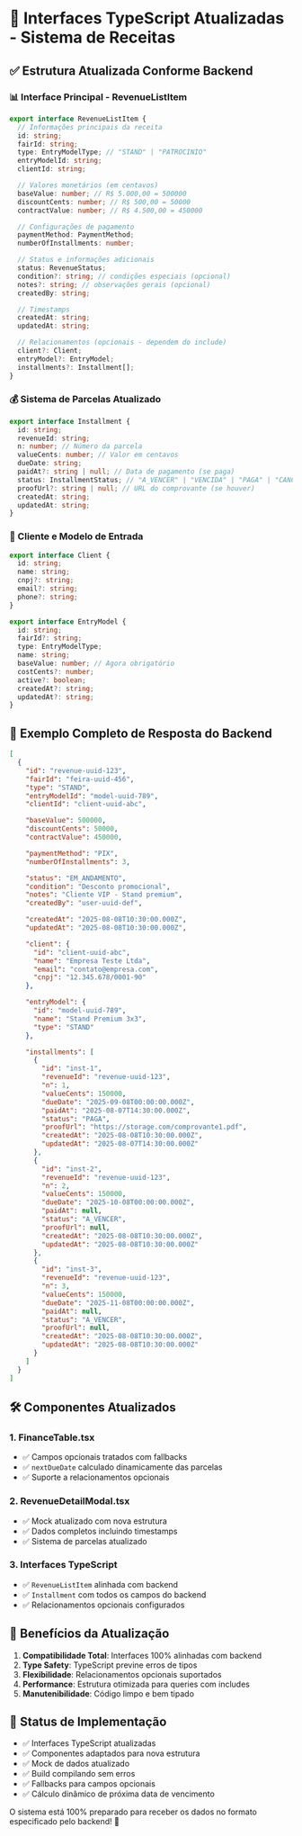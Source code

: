 # 🎯 Interfaces TypeScript Atualizadas - Sistema de Receitas

## ✅ Estrutura Atualizada Conforme Backend

### 📊 Interface Principal - RevenueListItem

```typescript
export interface RevenueListItem {
  // Informações principais da receita
  id: string;
  fairId: string;
  type: EntryModelType; // "STAND" | "PATROCINIO"
  entryModelId: string;
  clientId: string;

  // Valores monetários (em centavos)
  baseValue: number; // R$ 5.000,00 = 500000
  discountCents: number; // R$ 500,00 = 50000
  contractValue: number; // R$ 4.500,00 = 450000

  // Configurações de pagamento
  paymentMethod: PaymentMethod;
  numberOfInstallments: number;

  // Status e informações adicionais
  status: RevenueStatus;
  condition?: string; // condições especiais (opcional)
  notes?: string; // observações gerais (opcional)
  createdBy: string;

  // Timestamps
  createdAt: string;
  updatedAt: string;

  // Relacionamentos (opcionais - dependem do include)
  client?: Client;
  entryModel?: EntryModel;
  installments?: Installment[];
}
```

### 💰 Sistema de Parcelas Atualizado

```typescript
export interface Installment {
  id: string;
  revenueId: string;
  n: number; // Número da parcela
  valueCents: number; // Valor em centavos
  dueDate: string;
  paidAt?: string | null; // Data de pagamento (se paga)
  status: InstallmentStatus; // "A_VENCER" | "VENCIDA" | "PAGA" | "CANCELADA"
  proofUrl?: string | null; // URL do comprovante (se houver)
  createdAt: string;
  updatedAt: string;
}
```

### 👥 Cliente e Modelo de Entrada

```typescript
export interface Client {
  id: string;
  name: string;
  cnpj?: string;
  email?: string;
  phone?: string;
}

export interface EntryModel {
  id: string;
  fairId?: string;
  type: EntryModelType;
  name: string;
  baseValue: number; // Agora obrigatório
  costCents?: number;
  active?: boolean;
  createdAt?: string;
  updatedAt?: string;
}
```

## 🔄 Exemplo Completo de Resposta do Backend

```json
[
  {
    "id": "revenue-uuid-123",
    "fairId": "feira-uuid-456",
    "type": "STAND",
    "entryModelId": "model-uuid-789",
    "clientId": "client-uuid-abc",

    "baseValue": 500000,
    "discountCents": 50000,
    "contractValue": 450000,

    "paymentMethod": "PIX",
    "numberOfInstallments": 3,

    "status": "EM_ANDAMENTO",
    "condition": "Desconto promocional",
    "notes": "Cliente VIP - Stand premium",
    "createdBy": "user-uuid-def",

    "createdAt": "2025-08-08T10:30:00.000Z",
    "updatedAt": "2025-08-08T10:30:00.000Z",

    "client": {
      "id": "client-uuid-abc",
      "name": "Empresa Teste Ltda",
      "email": "contato@empresa.com",
      "cnpj": "12.345.678/0001-90"
    },

    "entryModel": {
      "id": "model-uuid-789",
      "name": "Stand Premium 3x3",
      "type": "STAND"
    },

    "installments": [
      {
        "id": "inst-1",
        "revenueId": "revenue-uuid-123",
        "n": 1,
        "valueCents": 150000,
        "dueDate": "2025-09-08T00:00:00.000Z",
        "paidAt": "2025-08-07T14:30:00.000Z",
        "status": "PAGA",
        "proofUrl": "https://storage.com/comprovante1.pdf",
        "createdAt": "2025-08-08T10:30:00.000Z",
        "updatedAt": "2025-08-07T14:30:00.000Z"
      },
      {
        "id": "inst-2",
        "revenueId": "revenue-uuid-123",
        "n": 2,
        "valueCents": 150000,
        "dueDate": "2025-10-08T00:00:00.000Z",
        "paidAt": null,
        "status": "A_VENCER",
        "proofUrl": null,
        "createdAt": "2025-08-08T10:30:00.000Z",
        "updatedAt": "2025-08-08T10:30:00.000Z"
      },
      {
        "id": "inst-3",
        "revenueId": "revenue-uuid-123",
        "n": 3,
        "valueCents": 150000,
        "dueDate": "2025-11-08T00:00:00.000Z",
        "paidAt": null,
        "status": "A_VENCER",
        "proofUrl": null,
        "createdAt": "2025-08-08T10:30:00.000Z",
        "updatedAt": "2025-08-08T10:30:00.000Z"
      }
    ]
  }
]
```

## 🛠️ Componentes Atualizados

### 1. **FinanceTable.tsx**

- ✅ Campos opcionais tratados com fallbacks
- ✅ `nextDueDate` calculado dinamicamente das parcelas
- ✅ Suporte a relacionamentos opcionais

### 2. **RevenueDetailModal.tsx**

- ✅ Mock atualizado com nova estrutura
- ✅ Dados completos incluindo timestamps
- ✅ Sistema de parcelas atualizado

### 3. **Interfaces TypeScript**

- ✅ `RevenueListItem` alinhada com backend
- ✅ `Installment` com todos os campos do backend
- ✅ Relacionamentos opcionais configurados

## 🎯 Benefícios da Atualização

1. **Compatibilidade Total**: Interfaces 100% alinhadas com backend
2. **Type Safety**: TypeScript previne erros de tipos
3. **Flexibilidade**: Relacionamentos opcionais suportados
4. **Performance**: Estrutura otimizada para queries com includes
5. **Manutenibilidade**: Código limpo e bem tipado

## 🚀 Status de Implementação

- ✅ Interfaces TypeScript atualizadas
- ✅ Componentes adaptados para nova estrutura
- ✅ Mock de dados atualizado
- ✅ Build compilando sem erros
- ✅ Fallbacks para campos opcionais
- ✅ Cálculo dinâmico de próxima data de vencimento

O sistema está 100% preparado para receber os dados no formato especificado pelo backend! 🎉
